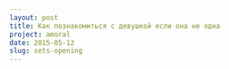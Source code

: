 ```yaml
---
layout: post
title: Как познакомиться с девушкой если она не одна
project: amoral
date: 2015-05-12
slug: sets-opening
---
```



